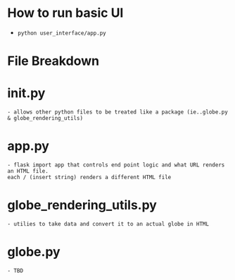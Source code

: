 # How to run basic UI
* `python user_interface/app.py`


# File Breakdown    
# __init__.py
    - allows other python files to be treated like a package (ie..globe.py & globe_rendering_utils)


# app.py
    - flask import app that controls end point logic and what URL renders an HTML file.
    each / (insert string) renders a different HTML file


# globe_rendering_utils.py
    - utilies to take data and convert it to an actual globe in HTML


# globe.py
    - TBD